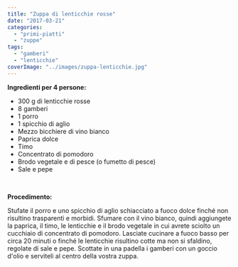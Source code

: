```yaml
---
title: "Zuppa di lenticchie rosse"
date: "2017-03-21"
categories: 
  - "primi-piatti"
  - "zuppe"
tags: 
  - "gamberi"
  - "lenticchie"
coverImage: "../images/zuppa-lenticchie.jpg"
---
```


**Ingredienti per 4 persone:**

- 300 g di lenticchie rosse
- 8 gamberi
- 1 porro
- 1 spicchio di aglio
- Mezzo bicchiere di vino bianco
- Paprica dolce
- Timo
- Concentrato di pomodoro
- Brodo vegetale e di pesce (o fumetto di pesce)
- Sale e pepe

 

**Procedimento:**

Stufate il porro e uno spicchio di aglio schiacciato a fuoco dolce finché non risultino trasparenti e morbidi. Sfumare con il vino bianco, quindi aggiungete la paprica, il timo, le lenticchie e il brodo vegetale in cui avrete sciolto un cucchiaio di concentrato di pomodoro. Lasciate cucinare a fuoco basso per circa 20 minuti o finché le lenticchie risultino cotte ma non si sfaldino, regolate di sale e pepe. Scottate in una padella i gamberi con un goccio d'olio e serviteli al centro della vostra zuppa.
